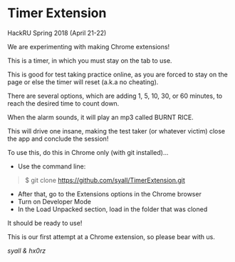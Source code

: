 # Timer Extension
HackRU Spring 2018 (April 21-22)

We are experimenting with making Chrome extensions!

This is a timer, in which you must stay on the tab to use.

This is good for test taking practice online, as you are forced to stay on the page or else the timer will reset (a.k.a no cheating).

There are several options, which are adding 1, 5, 10, 30, or 60 minutes, to reach the desired time to count down.

When the alarm sounds, it will play an mp3 called BURNT RICE.

This will drive one insane, making the test taker (or whatever victim) close the app and conclude the session!

To use this, do this in Chrome only (with git installed)...
- Use the command line: 
>$ git clone https://github.com/syall/TimerExtension.git
- After that, go to the Extensions options in the Chrome browser
- Turn on Developer Mode
- In the Load Unpacked section, load in the folder that was cloned

It should be ready to use!

This is our first attempt at a Chrome extension, so please bear with us.

*syall & hx0rz*
